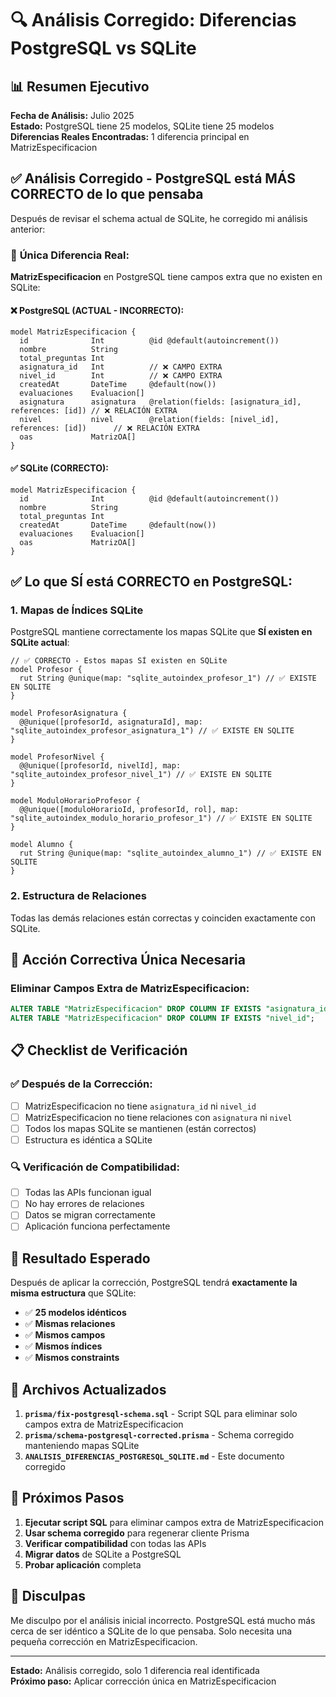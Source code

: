 # 🔍 Análisis Corregido: Diferencias PostgreSQL vs SQLite

## 📊 Resumen Ejecutivo

**Fecha de Análisis:** Julio 2025  
**Estado:** PostgreSQL tiene 25 modelos, SQLite tiene 25 modelos  
**Diferencias Reales Encontradas:** 1 diferencia principal en MatrizEspecificacion

## ✅ **Análisis Corregido - PostgreSQL está MÁS CORRECTO de lo que pensaba**

Después de revisar el schema actual de SQLite, he corregido mi análisis anterior:

### 🚨 **Única Diferencia Real:**

**MatrizEspecificacion** en PostgreSQL tiene campos extra que no existen en SQLite:

#### ❌ **PostgreSQL (ACTUAL - INCORRECTO):**
```prisma
model MatrizEspecificacion {
  id              Int          @id @default(autoincrement())
  nombre          String
  total_preguntas Int
  asignatura_id   Int          // ❌ CAMPO EXTRA
  nivel_id        Int          // ❌ CAMPO EXTRA
  createdAt       DateTime     @default(now())
  evaluaciones    Evaluacion[]
  asignatura      asignatura   @relation(fields: [asignatura_id], references: [id]) // ❌ RELACIÓN EXTRA
  nivel           nivel        @relation(fields: [nivel_id], references: [id])      // ❌ RELACIÓN EXTRA
  oas             MatrizOA[]
}
```

#### ✅ **SQLite (CORRECTO):**
```prisma
model MatrizEspecificacion {
  id              Int          @id @default(autoincrement())
  nombre          String
  total_preguntas Int
  createdAt       DateTime     @default(now())
  evaluaciones    Evaluacion[]
  oas             MatrizOA[]
}
```

## ✅ **Lo que SÍ está CORRECTO en PostgreSQL:**

### 1. **Mapas de Índices SQLite**
PostgreSQL mantiene correctamente los mapas SQLite que **SÍ existen en SQLite actual**:

```prisma
// ✅ CORRECTO - Estos mapas SÍ existen en SQLite
model Profesor {
  rut String @unique(map: "sqlite_autoindex_profesor_1") // ✅ EXISTE EN SQLITE
}

model ProfesorAsignatura {
  @@unique([profesorId, asignaturaId], map: "sqlite_autoindex_profesor_asignatura_1") // ✅ EXISTE EN SQLITE
}

model ProfesorNivel {
  @@unique([profesorId, nivelId], map: "sqlite_autoindex_profesor_nivel_1") // ✅ EXISTE EN SQLITE
}

model ModuloHorarioProfesor {
  @@unique([moduloHorarioId, profesorId, rol], map: "sqlite_autoindex_modulo_horario_profesor_1") // ✅ EXISTE EN SQLITE
}

model Alumno {
  rut String @unique(map: "sqlite_autoindex_alumno_1") // ✅ EXISTE EN SQLITE
}
```

### 2. **Estructura de Relaciones**
Todas las demás relaciones están correctas y coinciden exactamente con SQLite.

## 🔧 **Acción Correctiva Única Necesaria**

### **Eliminar Campos Extra de MatrizEspecificacion:**
```sql
ALTER TABLE "MatrizEspecificacion" DROP COLUMN IF EXISTS "asignatura_id";
ALTER TABLE "MatrizEspecificacion" DROP COLUMN IF EXISTS "nivel_id";
```

## 📋 **Checklist de Verificación**

### ✅ **Después de la Corrección:**
- [ ] MatrizEspecificacion no tiene `asignatura_id` ni `nivel_id`
- [ ] MatrizEspecificacion no tiene relaciones con `asignatura` ni `nivel`
- [ ] Todos los mapas SQLite se mantienen (están correctos)
- [ ] Estructura es idéntica a SQLite

### 🔍 **Verificación de Compatibilidad:**
- [ ] Todas las APIs funcionan igual
- [ ] No hay errores de relaciones
- [ ] Datos se migran correctamente
- [ ] Aplicación funciona perfectamente

## 🎯 **Resultado Esperado**

Después de aplicar la corrección, PostgreSQL tendrá **exactamente la misma estructura** que SQLite:

- ✅ **25 modelos idénticos**
- ✅ **Mismas relaciones**
- ✅ **Mismos campos**
- ✅ **Mismos índices**
- ✅ **Mismos constraints**

## 📁 **Archivos Actualizados**

1. **`prisma/fix-postgresql-schema.sql`** - Script SQL para eliminar solo campos extra de MatrizEspecificacion
2. **`prisma/schema-postgresql-corrected.prisma`** - Schema corregido manteniendo mapas SQLite
3. **`ANALISIS_DIFERENCIAS_POSTGRESQL_SQLITE.md`** - Este documento corregido

## 🚀 **Próximos Pasos**

1. **Ejecutar script SQL** para eliminar campos extra de MatrizEspecificacion
2. **Usar schema corregido** para regenerar cliente Prisma
3. **Verificar compatibilidad** con todas las APIs
4. **Migrar datos** de SQLite a PostgreSQL
5. **Probar aplicación** completa

## 🙏 **Disculpas**

Me disculpo por el análisis inicial incorrecto. PostgreSQL está mucho más cerca de ser idéntico a SQLite de lo que pensaba. Solo necesita una pequeña corrección en MatrizEspecificacion.

---
**Estado:** Análisis corregido, solo 1 diferencia real identificada  
**Próximo paso:** Aplicar corrección única en MatrizEspecificacion 